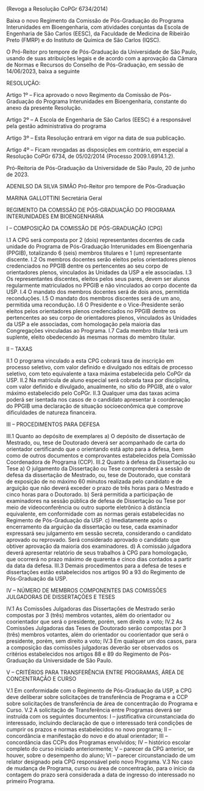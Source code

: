 (Revoga a Resolução CoPGr 6734/2014)

Baixa o novo Regimento da Comissão de Pós-Graduação do Programa Interunidades em Bioengenharia, com atividades conjuntas da Escola de Engenharia de São Carlos (EESC), da Faculdade de Medicina de Ribeirão Preto (FMRP) e do Instituto de Química de São Carlos (IQSC).

O Pró-Reitor pro tempore de Pós-Graduação da Universidade de São Paulo, usando de suas atribuições legais e de acordo com a aprovação da Câmara de Normas e Recursos do Conselho de Pós-Graduação, em sessão de 14/06/2023, baixa a seguinte

RESOLUÇÃO:

Artigo 1º – Fica aprovado o novo Regimento da Comissão de Pós-Graduação do Programa Interunidades em Bioengenharia, constante do anexo da presente Resolução.

Artigo 2º – A Escola de Engenharia de São Carlos (EESC) é a responsável pela gestão administrativa do programa

Artigo 3º – Esta Resolução entrará em vigor na data de sua publicação.

Artigo 4º – Ficam revogadas as disposições em contrário, em especial a Resolução CoPGr 6734, de 05/02/2014 (Processo 2009.1.6914.1.2).

Pró-Reitoria de Pós-Graduação da Universidade de São Paulo, 20 de junho de 2023.

ADENILSO DA SILVA SIMÃO
Pró-Reitor pro tempore de Pós-Graduação

MARINA GALLOTTINI
Secretária Geral

REGIMENTO DA COMISSÃO DE PÓS-GRADUAÇÃO DO
PROGRAMA INTERUNIDADES EM BIOENGENHARIA

I – COMPOSIÇÃO DA COMISSÃO DE PÓS-GRADUAÇÃO (CPG)

I.1 A CPG será composta por 2 (dois) representantes docentes de cada unidade do Programa de Pós-Graduação Interunidades em Bioengenharia (PPGIB), totalizando 6 (seis) membros titulares e 1 (um) representante discente.
I.2 Os membros docentes serão eleitos pelos orientadores plenos credenciados no PPGIB dentre os pertencentes ao seu corpo de orientadores plenos, vinculados às Unidades da USP a ele associadas.
I.3 Os representantes discentes, eleitos pelos seus pares, devem ser alunos regularmente matriculados no PPGIB e não vinculados ao corpo docente da USP.
I.4 O mandato dos membros docentes será de dois anos, permitida reconduções.
I.5 O mandato dos membros discentes será de um ano, permitida uma recondução.
I.6 O Presidente e o Vice-Presidente serão eleitos pelos orientadores plenos credenciados no PPGIB dentre os pertencentes ao seu corpo de orientadores plenos, vinculados às Unidades da USP a ele associadas, com homologação pela maioria das Congregações vinculadas ao Programa.
I.7 Cada membro titular terá um suplente, eleito obedecendo às mesmas normas do membro titular.

II – TAXAS

II.1 O programa vinculado a esta CPG cobrará taxa de inscrição em processo seletivo, com valor definido e divulgado nos editais de processo seletivo, com teto equivalente a taxa máxima estabelecida pelo CoPGr da USP.
II.2 Na matrícula de aluno especial será cobrada taxa por disciplina, com valor definido e divulgado, anualmente, no sítio do PPGIB, até o valor máximo estabelecido pelo CoPGr.
II.3 Qualquer uma das taxas acima poderá ser isentada nos casos de o candidato apresentar à coordenação do PPGIB uma declaração de situação socioeconômica que comprove dificuldades de natureza financeira.

III – PROCEDIMENTOS PARA DEFESA

III.1 Quanto ao depósito de exemplares
a) O depósito de dissertação de Mestrado, ou, tese de Doutorado deverá ser acompanhado de carta do orientador certificando que o orientando está apto para a defesa, bem como de outros documentos e comprovantes estabelecidos pela Comissão Coordenadora de Programa (CCP).
III.2 Quanto à defesa da Dissertação ou Tese
a) O julgamento da Dissertação ou Tese compreenderá a sessão de defesa da dissertação de Mestrado, ou, tese de Doutorado, que constará de exposição de no máximo 60 minutos realizada pelo candidato e de arguição que não deverá exceder o prazo de três horas para o Mestrado e cinco horas para o Doutorado.
b) Será permitida a participação de examinadores na sessão pública de defesa de Dissertação ou Tese por meio de videoconferência ou outro suporte eletrônico à distância equivalente, em conformidade com as normas gerais estabelecidas no Regimento de Pós-Graduação da USP.
c) Imediatamente após o encerramento da arguição da dissertação ou tese, cada examinador expressará seu julgamento em sessão secreta, considerando o candidato aprovado ou reprovado. Será considerado aprovado o candidato que obtiver aprovação da maioria dos examinadores.
d) A comissão julgadora deverá apresentar relatório de seus trabalhos à CPG para homologação, que ocorrerá no prazo máximo de quarenta e cinco dias contados a partir da data da defesa.
III.3 Demais procedimentos para a defesa de teses e dissertações estão estabelecidos nos artigos 90 a 93 do Regimento de Pós-Graduação da USP.

IV – NÚMERO DE MEMBROS COMPONENTES DAS COMISSÕES JULGADORAS DE DISSERTAÇÕES E TESES

IV.1 As Comissões Julgadoras das Dissertações de Mestrado serão compostas por 3 (três) membros votantes, além do orientador ou coorientador que será o presidente, porém, sem direito a voto;
IV.2 As Comissões Julgadoras das Teses de Doutorado serão compostas por 3 (três) membros votantes, além do orientador ou coorientador que será o presidente, porém, sem direito a voto;
IV.3 Em qualquer um dos casos, para a composição das comissões julgadoras deverão ser observados os critérios estabelecidos nos artigos 88 e 89 do Regimento de Pós-Graduação da Universidade de São Paulo.

V – CRITÉRIOS PARA TRANSFERÊNCIA ENTRE PROGRAMAS, ÁREA DE CONCENTRAÇÃO E CURSO

V.1 Em conformidade com o Regimento de Pós-Graduação da USP, a CPG deve deliberar sobre solicitações de transferência de Programa e a CCP sobre solicitações de transferência de área de concentração do Programa e Curso.
V.2 A solicitação de Transferência entre Programas deverá ser instruída com os seguintes documentos:
I – justificativa circunstanciada do interessado, incluindo declaração de que o interessado terá condições de cumprir os prazos e normas estabelecidos no novo programa;
II – concordância e manifestação do novo e do atual orientador;
III – concordância das CCPs dos Programas envolvidos;
IV – histórico escolar completo do curso iniciado anteriormente;
V – parecer da CPG anterior, se houver, sobre o desempenho do aluno;
VI – parecer circunstanciado de um relator designado pela CPG responsável pelo novo Programa.
V.3 No caso de mudança de Programa, curso ou área de concentração, para o início da contagem do prazo será considerada a data de ingresso do interessado no primeiro Programa.